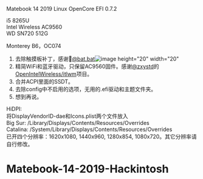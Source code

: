 Matebook 14 2019 Linux OpenCore EFI 0.7.2 

i5 8265U  
Intel Wireless AC9560   
WD SN720 512G  

Monterey B6，OC074   
1. 去除触摸板补丁，感谢🦇<a href="https://github.com/williambj1">@bat.bat</a>![image height="20" width="20"](https://user-images.githubusercontent.com/63772067/133380601-420c0250-675e-4b88-b62c-86f44d6c8b02.jpeg)  
2. 精简WiFi和蓝牙驱动，只保留AC9560固件。感谢<a href="https://github.com/zxystd">@zxystd</a>的<a href="https://github.com/OpenIntelWireless/itlwm">OpenIntelWireless/itlwm</a>项目。     
3. 合并ACPI里面的SSDT。  
4. 去除config中不启用的选项，无用的.efi驱动和主题文件夹。  
5. 想到再说。  
  
  
HiDPI:  
将DisplayVendorID-dae和Icons.plist两个文件放入  
Big Sur: /Library/Displays/Contents/Resources/Overrides  
Catalina: /System/Library/Displays/Contents/Resources/Overrides  
已开四个分辨率：1620x1080, 1440x960, 1280x854, 1080x720。其它分辨率请自行修改。  
  



# Matebook-14-2019-Hackintosh
